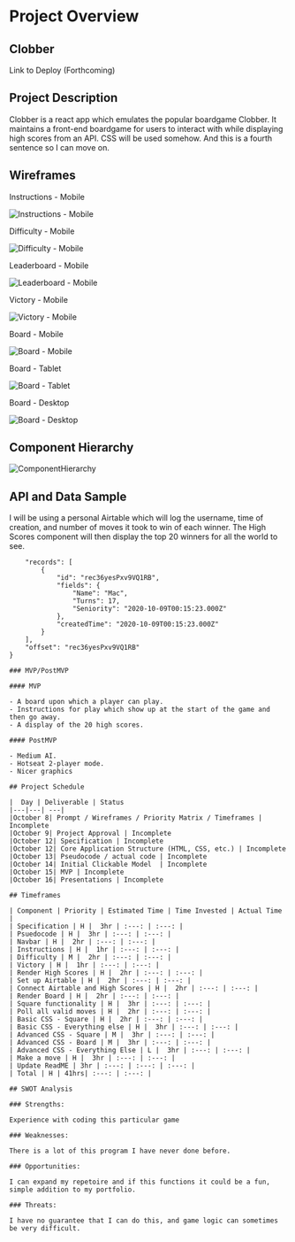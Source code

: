 # Project Overview

## Clobber

Link to Deploy (Forthcoming)

## Project Description

Clobber is a react app which emulates the popular boardgame Clobber. It maintains a front-end boardgame for users to interact with while displaying high scores from an API. CSS will be used somehow. And this is a fourth sentence so I can move on.

## Wireframes

Instructions - Mobile

![Instructions - Mobile](https://user-images.githubusercontent.com/45667956/95589304-8e6b0700-0a12-11eb-8661-5a6eb27a46e9.png)

Difficulty - Mobile

![Difficulty - Mobile](https://user-images.githubusercontent.com/45667956/95589461-c40ff000-0a12-11eb-80ec-fa8e1567ff4d.png)

Leaderboard - Mobile

![Leaderboard - Mobile](https://user-images.githubusercontent.com/45667956/95589623-fc173300-0a12-11eb-810b-0e84afe44c49.png)

Victory - Mobile

![Victory - Mobile](https://user-images.githubusercontent.com/45667956/95589724-22d56980-0a13-11eb-863c-84a9e4729f1a.png)

Board - Mobile

![Board - Mobile](https://user-images.githubusercontent.com/45667956/95589935-6b8d2280-0a13-11eb-9b97-5806c4a80752.png)

Board - Tablet

![Board - Tablet](https://user-images.githubusercontent.com/45667956/95589992-82337980-0a13-11eb-8e25-7039963d1f05.png)

Board - Desktop

![Board - Desktop](https://user-images.githubusercontent.com/45667956/95590193-be66da00-0a13-11eb-84e0-fcddd3afb165.png)

## Component Hierarchy

![ComponentHierarchy](https://i.imgur.com/e6kJLAF.png)

## API and Data Sample

I will be using a personal Airtable which will log the username, time of creation, and number of moves it took to win of each winner. The High Scores component will then display the top 20 winners for all the world to see.

```{
    "records": [
        {
            "id": "rec36yesPxv9VQ1RB",
            "fields": {
                "Name": "Mac",
                "Turns": 17,
                "Seniority": "2020-10-09T00:15:23.000Z"
            },
            "createdTime": "2020-10-09T00:15:23.000Z"
        }
    ],
    "offset": "rec36yesPxv9VQ1RB"
}

### MVP/PostMVP

#### MVP 

- A board upon which a player can play. 
- Instructions for play which show up at the start of the game and then go away.
- A display of the 20 high scores.

#### PostMVP  

- Medium AI.
- Hotseat 2-player mode.
- Nicer graphics

## Project Schedule

|  Day | Deliverable | Status
|---|---| ---|
|October 8| Prompt / Wireframes / Priority Matrix / Timeframes | Incomplete
|October 9| Project Approval | Incomplete
|October 12| Specification | Incomplete
|October 12| Core Application Structure (HTML, CSS, etc.) | Incomplete
|October 13| Pseudocode / actual code | Incomplete
|October 14| Initial Clickable Model  | Incomplete
|October 15| MVP | Incomplete
|October 16| Presentations | Incomplete

## Timeframes

| Component | Priority | Estimated Time | Time Invested | Actual Time |
| Specification | H |  3hr | :---: | :---: |
| Psuedocode | H |  3hr | :---: | :---: |
| Navbar | H |  2hr | :---: | :---: |
| Instructions | H |  1hr | :---: | :---: |
| Difficulty | M |  2hr | :---: | :---: |
| Victory | H |  1hr | :---: | :---: |
| Render High Scores | H |  2hr | :---: | :---: |
| Set up Airtable | H |  2hr | :---: | :---: |
| Connect Airtable and High Scores | H |  2hr | :---: | :---: |
| Render Board | H |  2hr | :---: | :---: |
| Square functionality | H |  3hr | :---: | :---: |
| Poll all valid moves | H |  2hr | :---: | :---: |
| Basic CSS - Square | H |  2hr | :---: | :---: |
| Basic CSS - Everything else | H |  3hr | :---: | :---: |
| Advanced CSS - Square | M |  3hr | :---: | :---: |
| Advanced CSS - Board | M |  3hr | :---: | :---: |
| Advanced CSS - Everything Else | L |  3hr | :---: | :---: |
| Make a move | H |  3hr | :---: | :---: |
| Update ReadME | 3hr | :---: | :---: | :---: |
| Total | H | 41hrs| :---: | :---: |

## SWOT Analysis

### Strengths:

Experience with coding this particular game

### Weaknesses:

There is a lot of this program I have never done before.

### Opportunities:

I can expand my repetoire and if this functions it could be a fun, simple addition to my portfolio.

### Threats:

I have no guarantee that I can do this, and game logic can sometimes be very difficult.
